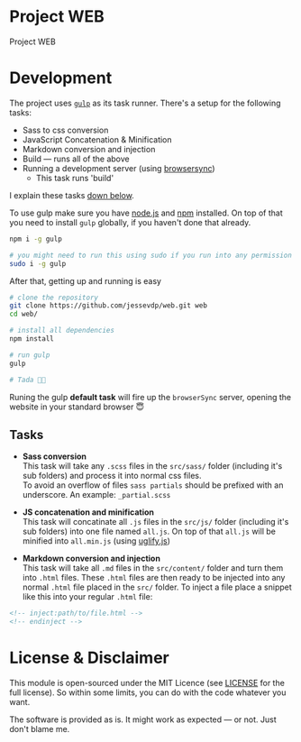 # Project WEB
Project WEB

# Development
The project uses [`gulp`](https://gulpjs.com/) as its task runner. There's a setup for the following tasks:
- Sass to css conversion
- JavaScript Concatenation & Minification
- Markdown conversion and injection
- Build — runs all of the above
- Running a development server (using [browsersync](https://browsersync.io/))
  - This task runs 'build'

I explain these tasks [down below](#tasks).

To use gulp make sure you have [node.js](nodejs.org) and [npm](npmjs.org) installed.
On top of that you need to install `gulp` globally, if you haven't done that already.

```sh
npm i -g gulp

# you might need to run this using sudo if you run into any permission issues
sudo i -g gulp
```

After that, getting up and running is easy

```sh
# clone the repository
git clone https://github.com/jessevdp/web.git web
cd web/

# install all dependencies
npm install

# run gulp
gulp

# Tada 🎉🎉
```
Runing the gulp **default task** will fire up the `browserSync` server, opening the website in your standard browser 😇

## Tasks
- **Sass conversion**  
This task will take any `.scss` files in the `src/sass/` folder (including it's sub folders) and process it into normal css files.  
To avoid an overflow of files `sass partials` should be prefixed with an underscore. An example: `_partial.scss`

- **JS concatenation and minification**  
This task will concatinate all `.js` files in the `src/js/` folder (including it's sub folders) into one file named `all.js`. On top of that `all.js` will be minified into `all.min.js` (using [uglify.js](https://www.npmjs.com/package/gulp-uglify))

- **Markdown conversion and injection**  
This task will take all `.md` files in the `src/content/` folder and turn them into `.html` files. These `.html` files are then ready to be injected into any normal `.html` file placed in the `src/` folder.
To inject a file place a snippet like this into your regular `.html` file:
```html
<!-- inject:path/to/file.html -->
<!-- endinject -->
```

# License & Disclaimer
This module is open-sourced under the MIT Licence (see [LICENSE](LICENSE) for the full license). So within some limits, you can do with the code whatever you want.

The software is provided as is. It might work as expected — or not. Just don't blame me.
